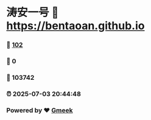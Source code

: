 # 涛安一号 :link: https://bentaoan.github.io 
### :page_facing_up: [102](https://bentaoan.github.io/tag.html) 
### :speech_balloon: 0 
### :hibiscus: 103742 
### :alarm_clock: 2025-07-03 20:44:48 
### Powered by :heart: [Gmeek](https://github.com/Meekdai/Gmeek)
